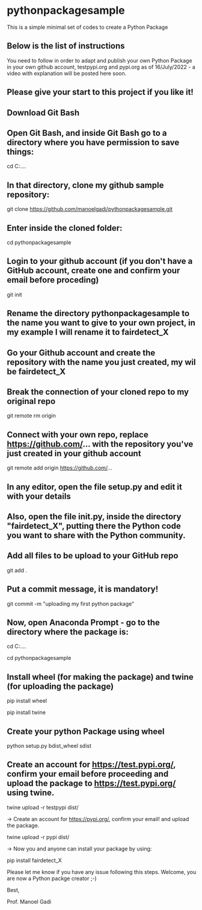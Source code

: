# pythonpackagesample
This is a simple minimal set of codes to create a Python Package

## Below is the list of instructions

You need to follow in order to adapt and publish your own Python Package in your own github account, testpypi.org and pypi.org as of 16/July/2022 - a video with explanation will be posted here soon.

## Please give your start to this project if you like it!


## Download Git Bash


## Open Git Bash, and inside Git Bash go to a directory where you have permission to save things:

cd C:\....



## In that directory, clone my github sample repository:

git clone https://github.com/manoelgadi/pythonpackagesample.git



## Enter inside the cloned folder: 

cd pythonpackagesample



## Login to your github account (if you don't have a GitHub account, create one and confirm your email before proceding)

git init

## Rename the directory pythonpackagesample to the name you want to give to your own project, in my example I will rename it to fairdetect_X

## Go your Github account and create the repository with the name you just created, my wil be fairdetect_X

## Break the connection of your cloned repo to my original repo
git remote rm origin

## Connect with your own repo, replace https://github.com/... with the repository you've just created in your github account
git remote add origin https://github.com/...

## In any editor, open the file setup.py and edit it with your details
## Also, open the file __init__.py, inside the directory "fairdetect_X", putting there the Python code you want to share with the Python community.

## Add all files to be upload to your GitHub repo
git add .

## Put a commit message, it is mandatory!
git commit -m "uploading my first python package"  

## Now, open Anaconda Prompt - go to the directory where the package is:
cd C:\....

cd pythonpackagesample

## Install wheel (for making the package) and twine (for uploading the package)
pip install wheel

pip install twine



## Create your python Package using wheel
python setup.py bdist_wheel sdist



## Create an account for https://test.pypi.org/, confirm your email before proceeding and upload the package to https://test.pypi.org/ using twine.

twine upload -r testpypi dist/



-> Create an account for https://pypi.org/, confirm your email! and upload the package.

twine upload -r pypi dist/



-> Now you and anyone can install your package by using:

pip install fairdetect_X





Please let me know if you have any issue following this steps. Welcome, you are now a Python packge creator ;-)



Best,

Prof. Manoel Gadi
